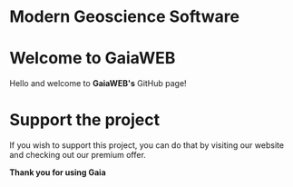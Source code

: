 # Modern Geoscience Software

# Welcome to GaiaWEB

Hello and welcome to **GaiaWEB's** GitHub page!

# Support the project

If you wish to support this project, you can do that by visiting our website and checking out our premium offer.

**Thank you for using Gaia**
